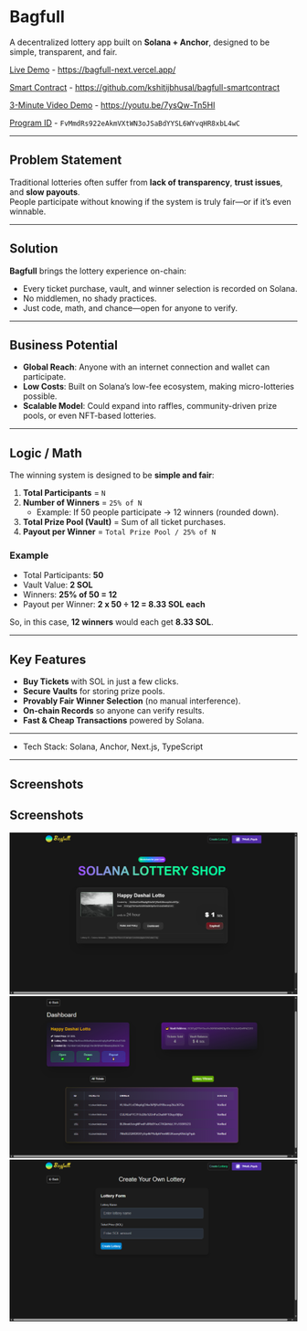 # Bagfull 

A decentralized lottery app built on **Solana + Anchor**, designed to be simple, transparent, and fair.  

 [Live Demo](#) - https://bagfull-next.vercel.app/  
 
 [Smart Contract](#) - https://github.com/kshitijbhusal/bagfull-smartcontract
 
 [3-Minute Video Demo](#) - https://youtu.be/7ysQw-Tn5HI 
 
 [Program ID](#) - `FvMmdRs922eAkmVXtWN3oJSaBdYYSL6WYvqHR8xbL4wC`

---

##  Problem Statement  

Traditional lotteries often suffer from **lack of transparency**, **trust issues**, and **slow payouts**.  
People participate without knowing if the system is truly fair—or if it’s even winnable.  

---

##  Solution  

**Bagfull** brings the lottery experience on-chain:  
- Every ticket purchase, vault, and winner selection is recorded on Solana.  
- No middlemen, no shady practices.  
- Just code, math, and chance—open for anyone to verify.  

---

##  Business Potential  

- **Global Reach**: Anyone with an internet connection and wallet can participate.  
- **Low Costs**: Built on Solana’s low-fee ecosystem, making micro-lotteries possible.  
- **Scalable Model**: Could expand into raffles, community-driven prize pools, or even NFT-based lotteries.  

---
##  Logic / Math  

The winning system is designed to be **simple and fair**:  

1. **Total Participants** = `N`  
2. **Number of Winners** = `25% of N`  
   - Example: If 50 people participate → 12 winners (rounded down).  
3. **Total Prize Pool (Vault)** = Sum of all ticket purchases.  
4. **Payout per Winner** =  `Total Prize Pool / 25% of N`

### Example  

- Total Participants: **50**  
- Vault Value: **2 SOL**  
- Winners: **25% of 50 = 12**  
- Payout per Winner: **2 x 50 ÷ 12 = 8.33 SOL each**  

So, in this case, **12 winners** would each get **8.33 SOL**.  

---

##  Key Features  

-  **Buy Tickets** with SOL in just a few clicks.  
-  **Secure Vaults** for storing prize pools.  
-  **Provably Fair Winner Selection** (no manual interference).  
-  **On-chain Records** so anyone can verify results.  
-  **Fast & Cheap Transactions** powered by Solana.  

---


- Tech Stack: Solana, Anchor, Next.js, TypeScript  

---

## Screenshots

## Screenshots
![Screenshot](public/img/s1.png)
![Screenshot](public/img/s2.png)
![Screenshot](public/img/s3.png)

